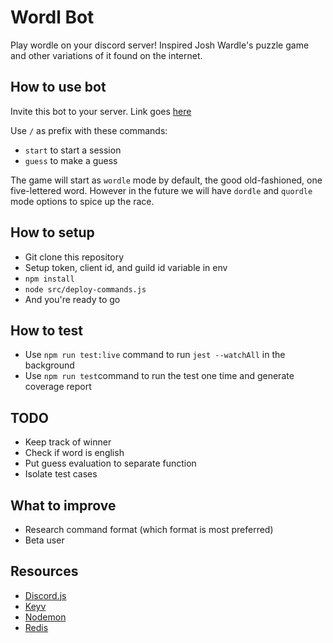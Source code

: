 # Wordl Bot

Play wordle on your discord server! Inspired Josh Wardle's puzzle game and other variations of it found on the internet.

## How to use bot
Invite this bot to your server. Link goes [here](https://dsc.gg/wordl)

Use ```/``` as prefix with these commands:
- ```start``` to start a session
- ```guess``` to make a guess

The game will start as ```wordle``` mode by default, the good old-fashioned, one five-lettered word. However in the future we will have ```dordle``` and ```quordle``` mode options to spice up the race.

## How to setup
- Git clone this repository
- Setup token, client id, and guild id variable in env
- ```npm install```
- ```node src/deploy-commands.js```
- And you're ready to go

## How to test
- Use ```npm run test:live``` command to run ```jest --watchAll``` in the background
- Use ```npm run test```command to run the test one time and generate coverage report

## TODO
- Keep track of winner
- Check if word is english
- Put guess evaluation to separate function
- Isolate test cases

## What to improve
- Research command format (which format is most preferred)
- Beta user

## Resources
- [Discord.js](https://discord.js.org/#/)
- [Keyv](https://www.npmjs.com/package/keyv)
- [Nodemon](https://www.npmjs.com/package/nodemon)
- [Redis](https://redis.io)
